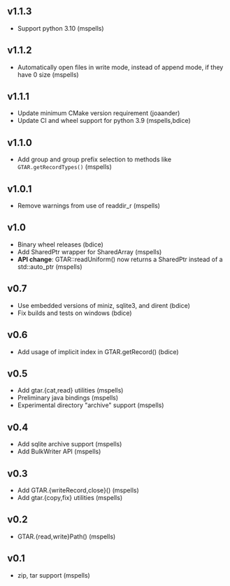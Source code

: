 ## v1.1.3

- Support python 3.10 (mspells)

## v1.1.2

- Automatically open files in write mode, instead of append mode, if they have 0 size (mspells)

## v1.1.1

- Update minimum CMake version requirement (joaander)
- Update CI and wheel support for python 3.9 (mspells,bdice)

## v1.1.0

- Add group and group prefix selection to methods like `GTAR.getRecordTypes()` (mspells)

## v1.0.1

- Remove warnings from use of readdir_r (mspells)

## v1.0

- Binary wheel releases (bdice)
- Add SharedPtr wrapper for SharedArray (mspells)
- **API change**: GTAR::readUniform() now returns a SharedPtr instead of a std::auto_ptr (mspells)

## v0.7

- Use embedded versions of miniz, sqlite3, and dirent (bdice)
- Fix builds and tests on windows (bdice)

## v0.6

- Add usage of implicit index in GTAR.getRecord() (bdice)

## v0.5

- Add gtar.{cat,read} utilities (mspells)
- Preliminary java bindings (mspells)
- Experimental directory "archive" support (mspells)

## v0.4

- Add sqlite archive support (mspells)
- Add BulkWriter API (mspells)

## v0.3

- Add GTAR.{writeRecord,close}() (mspells)
- Add gtar.{copy,fix} utilities (mspells)

## v0.2

- GTAR.{read,write}Path() (mspells)

## v0.1

- zip, tar support (mspells)
